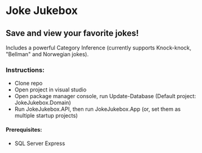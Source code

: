 # Joke Jukebox
## Save and view your favorite jokes!
Includes a powerful Category Inference (currently supports Knock-knock, "Bellman" and Norwegian jokes).

### Instructions:
- Clone repo
- Open project in visual studio
- Open package manager console, run Update-Database (Default project: JokeJukebox.Domain)
- Run JokeJukebox.API, then run JokeJukebox.App (or, set them as multiple startup projects)

#### Prerequisites:
- SQL Server Express
